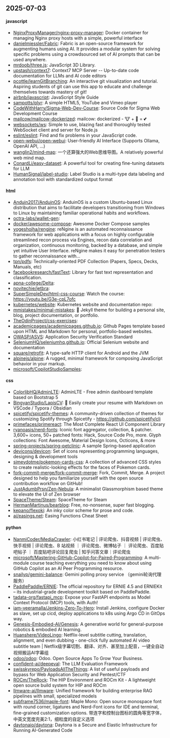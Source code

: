 ## 2025-07-03

#### javascript
* [NginxProxyManager/nginx-proxy-manager](https://github.com/NginxProxyManager/nginx-proxy-manager): Docker container for managing Nginx proxy hosts with a simple, powerful interface
* [danielmiessler/Fabric](https://github.com/danielmiessler/Fabric): Fabric is an open-source framework for augmenting humans using AI. It provides a modular system for solving specific problems using a crowdsourced set of AI prompts that can be used anywhere.
* [mrdoob/three.js](https://github.com/mrdoob/three.js): JavaScript 3D Library.
* [upstash/context7](https://github.com/upstash/context7): Context7 MCP Server -- Up-to-date code documentation for LLMs and AI code editors
* [pcottle/learnGitBranching](https://github.com/pcottle/learnGitBranching): An interactive git visualization and tutorial. Aspiring students of git can use this app to educate and challenge themselves towards mastery of git!
* [airbnb/javascript](https://github.com/airbnb/javascript): JavaScript Style Guide
* [sampotts/plyr](https://github.com/sampotts/plyr): A simple HTML5, YouTube and Vimeo player
* [CodeWithHarry/Sigma-Web-Dev-Course](https://github.com/CodeWithHarry/Sigma-Web-Dev-Course): Source Code for Sigma Web Development Course
* [mailcow/mailcow-dockerized](https://github.com/mailcow/mailcow-dockerized): mailcow: dockerized - 🐮 + 🐋 = 💕
* [websockets/ws](https://github.com/websockets/ws): Simple to use, blazing fast and thoroughly tested WebSocket client and server for Node.js
* [eslint/eslint](https://github.com/eslint/eslint): Find and fix problems in your JavaScript code.
* [open-webui/open-webui](https://github.com/open-webui/open-webui): User-friendly AI Interface (Supports Ollama, OpenAI API, ...)
* [wanglin2/mind-map](https://github.com/wanglin2/mind-map): 一个还算强大的Web思维导图。A relatively powerful web mind map.
* [ConardLi/easy-dataset](https://github.com/ConardLi/easy-dataset): A powerful tool for creating fine-tuning datasets for LLM
* [HumanSignal/label-studio](https://github.com/HumanSignal/label-studio): Label Studio is a multi-type data labeling and annotation tool with standardized output format

#### html
* [Anduin2017/AnduinOS](https://github.com/Anduin2017/AnduinOS): AnduinOS is a custom Ubuntu-based Linux distribution that aims to facilitate developers transitioning from Windows to Linux by maintaining familiar operational habits and workflows.
* [octra-labs/wallet-gen](https://github.com/octra-labs/wallet-gen): 
* [docker/awesome-compose](https://github.com/docker/awesome-compose): Awesome Docker Compose samples
* [yogeshojha/rengine](https://github.com/yogeshojha/rengine): reNgine is an automated reconnaissance framework for web applications with a focus on highly configurable streamlined recon process via Engines, recon data correlation and organization, continuous monitoring, backed by a database, and simple yet intuitive User Interface. reNgine makes it easy for penetration testers to gather reconnaissance with…
* [tpn/pdfs](https://github.com/tpn/pdfs): Technically-oriented PDF Collection (Papers, Specs, Decks, Manuals, etc)
* [facebookresearch/fastText](https://github.com/facebookresearch/fastText): Library for fast text representation and classification.
* [apna-college/Delta](https://github.com/apna-college/Delta): 
* [novitechie/jetbra](https://github.com/novitechie/jetbra): 
* [SuperSimpleDev/html-css-course](https://github.com/SuperSimpleDev/html-css-course): Watch the course: https://youtu.be/G3e-cpL7ofc
* [kubernetes/website](https://github.com/kubernetes/website): Kubernetes website and documentation repo:
* [mmistakes/minimal-mistakes](https://github.com/mmistakes/minimal-mistakes): 📐 Jekyll theme for building a personal site, blog, project documentation, or portfolio.
* [TheOdinProject/css-exercises](https://github.com/TheOdinProject/css-exercises): 
* [academicpages/academicpages.github.io](https://github.com/academicpages/academicpages.github.io): Github Pages template based upon HTML and Markdown for personal, portfolio-based websites.
* [OWASP/ASVS](https://github.com/OWASP/ASVS): Application Security Verification Standard
* [SeleniumHQ/seleniumhq.github.io](https://github.com/SeleniumHQ/seleniumhq.github.io): Official Selenium website and documentation
* [square/retrofit](https://github.com/square/retrofit): A type-safe HTTP client for Android and the JVM
* [alpinejs/alpine](https://github.com/alpinejs/alpine): A rugged, minimal framework for composing JavaScript behavior in your markup.
* [microsoft/CopilotStudioSamples](https://github.com/microsoft/CopilotStudioSamples): 

#### css
* [ColorlibHQ/AdminLTE](https://github.com/ColorlibHQ/AdminLTE): AdminLTE - Free admin dashboard template based on Bootstrap 5
* [BingyanStudio/LapisCV](https://github.com/BingyanStudio/LapisCV): 📄 Easily create your resume with Markdown on VSCode / Typora / Obsidian
* [spicetify/spicetify-themes](https://github.com/spicetify/spicetify-themes): A community-driven collection of themes for customizing Spotify through Spicetify - https://github.com/spicetify/cli
* [primefaces/primereact](https://github.com/primefaces/primereact): The Most Complete React UI Component Library
* [ryanoasis/nerd-fonts](https://github.com/ryanoasis/nerd-fonts): Iconic font aggregator, collection, & patcher. 3,600+ icons, 50+ patched fonts: Hack, Source Code Pro, more. Glyph collections: Font Awesome, Material Design Icons, Octicons, & more
* [spring-projects/spring-petclinic](https://github.com/spring-projects/spring-petclinic): A sample Spring-based application
* [devicons/devicon](https://github.com/devicons/devicon): Set of icons representing programming languages, designing & development tools
* [simeydotme/pokemon-cards-css](https://github.com/simeydotme/pokemon-cards-css): A collection of advanced CSS styles to create realistic-looking effects for the faces of Pokemon cards.
* [fork-commit-merge/fork-commit-merge](https://github.com/fork-commit-merge/fork-commit-merge): Fork, Commit, Merge. A project designed to help you familiarize yourself with the open source contribution workflow on GitHub!
* [JustAdumbPrsn/Zen-Nebula](https://github.com/JustAdumbPrsn/Zen-Nebula): A minimalist Glassmorphism based theme to elevate the UI of Zen browser
* [SpaceTheme/Steam](https://github.com/SpaceTheme/Steam): SpaceTheme for Steam
* [HermanMartinus/bearblog](https://github.com/HermanMartinus/bearblog): Free, no-nonsense, super fast blogging.
* [kepano/flexoki](https://github.com/kepano/flexoki): An inky color scheme for prose and code.
* [ai/easings.net](https://github.com/ai/easings.net): Easing Functions Cheat Sheet

#### python
* [NanmiCoder/MediaCrawler](https://github.com/NanmiCoder/MediaCrawler): 小红书笔记 | 评论爬虫、抖音视频 | 评论爬虫、快手视频 | 评论爬虫、B 站视频 ｜ 评论爬虫、微博帖子 ｜ 评论爬虫、百度贴吧帖子 ｜ 百度贴吧评论回复爬虫 | 知乎问答文章｜评论爬虫
* [microsoft/Mastering-GitHub-Copilot-for-Paired-Programming](https://github.com/microsoft/Mastering-GitHub-Copilot-for-Paired-Programming): A multi-module course teaching everything you need to know about using GitHub Copilot as an AI Peer Programming resource.
* [snailyp/gemini-balance](https://github.com/snailyp/gemini-balance): Gemini polling proxy service （gemini轮询代理服务）
* [PaddlePaddle/ERNIE](https://github.com/PaddlePaddle/ERNIE): The official repository for ERNIE 4.5 and ERNIEKit – its industrial-grade development toolkit based on PaddlePaddle.
* [tadata-org/fastapi_mcp](https://github.com/tadata-org/fastapi_mcp): Expose your FastAPI endpoints as Model Context Protocol (MCP) tools, with Auth!
* [iam-veeramalla/Jenkins-Zero-To-Hero](https://github.com/iam-veeramalla/Jenkins-Zero-To-Hero): Install Jenkins, configure Docker as slave, set up cicd, deploy applications to k8s using Argo CD in GitOps way.
* [Genesis-Embodied-AI/Genesis](https://github.com/Genesis-Embodied-AI/Genesis): A generative world for general-purpose robotics & embodied AI learning.
* [Huanshere/VideoLingo](https://github.com/Huanshere/VideoLingo): Netflix-level subtitle cutting, translation, alignment, and even dubbing - one-click fully automated AI video subtitle team | Netflix级字幕切割、翻译、对齐、甚至加上配音，一键全自动视频搬运AI字幕组
* [odoo/odoo](https://github.com/odoo/odoo): Odoo. Open Source Apps To Grow Your Business.
* [confident-ai/deepeval](https://github.com/confident-ai/deepeval): The LLM Evaluation Framework
* [swisskyrepo/PayloadsAllTheThings](https://github.com/swisskyrepo/PayloadsAllTheThings): A list of useful payloads and bypass for Web Application Security and Pentest/CTF
* [ROCm/TheRock](https://github.com/ROCm/TheRock): The HIP Environment and ROCm Kit - A lightweight open source build system for HIP and ROCm
* [llmware-ai/llmware](https://github.com/llmware-ai/llmware): Unified framework for building enterprise RAG pipelines with small, specialized models
* [subframe7536/maple-font](https://github.com/subframe7536/maple-font): Maple Mono: Open source monospace font with round corner, ligatures and Nerd-Font icons for IDE and terminal, fine-grained customization options. 带连字和控制台图标的圆角等宽字体，中英文宽度完美2:1，细粒度的自定义选项
* [daytonaio/daytona](https://github.com/daytonaio/daytona): Daytona is a Secure and Elastic Infrastructure for Running AI-Generated Code

